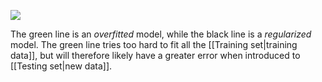 ![](https://upload.wikimedia.org/wikipedia/commons/thumb/1/19/Overfitting.svg/1024px-Overfitting.svg.png)

The green line is an *overfitted* model, while the black line is a *regularized* model. The green line tries too hard to fit all the [[Training set|training data]], but will therefore likely have a greater error when introduced to [[Testing set|new data]].
